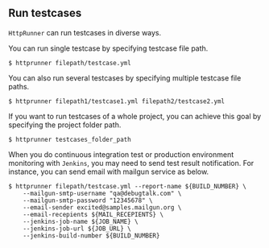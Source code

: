 ## Run testcases

`HttpRunner` can run testcases in diverse ways.

You can run single testcase by specifying testcase file path.

```text
$ httprunner filepath/testcase.yml
```

You can also run several testcases by specifying multiple testcase file paths.

```text
$ httprunner filepath1/testcase1.yml filepath2/testcase2.yml
```

If you want to run testcases of a whole project, you can achieve this goal by specifying the project folder path.

```text
$ httprunner testcases_folder_path
```

When you do continuous integration test or production environment monitoring with `Jenkins`, you may need to send test result notification. For instance, you can send email with mailgun service as below.

```text
$ httprunner filepath/testcase.yml --report-name ${BUILD_NUMBER} \
    --mailgun-smtp-username "qa@debugtalk.com" \
    --mailgun-smtp-password "12345678" \
    --email-sender excited@samples.mailgun.org \
    --email-recepients ${MAIL_RECEPIENTS} \
    --jenkins-job-name ${JOB_NAME} \
    --jenkins-job-url ${JOB_URL} \
    --jenkins-build-number ${BUILD_NUMBER}
```
